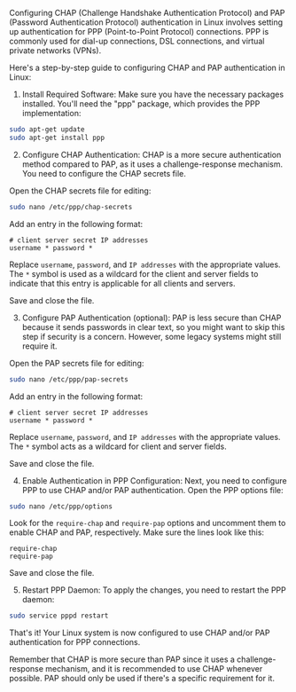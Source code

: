 Configuring CHAP (Challenge Handshake Authentication Protocol) and PAP (Password Authentication Protocol) authentication in Linux involves setting up authentication for PPP (Point-to-Point Protocol) connections. PPP is commonly used for dial-up connections, DSL connections, and virtual private networks (VPNs).

Here's a step-by-step guide to configuring CHAP and PAP authentication in Linux:

1. Install Required Software:
Make sure you have the necessary packages installed. You'll need the "ppp" package, which provides the PPP implementation:

```bash
sudo apt-get update
sudo apt-get install ppp
```

2. Configure CHAP Authentication:
CHAP is a more secure authentication method compared to PAP, as it uses a challenge-response mechanism. You need to configure the CHAP secrets file.

Open the CHAP secrets file for editing:

```bash
sudo nano /etc/ppp/chap-secrets
```

Add an entry in the following format:

```
# client server secret IP addresses
username * password *
```

Replace `username`, `password`, and `IP addresses` with the appropriate values. The `*` symbol is used as a wildcard for the client and server fields to indicate that this entry is applicable for all clients and servers.

Save and close the file.

3. Configure PAP Authentication (optional):
PAP is less secure than CHAP because it sends passwords in clear text, so you might want to skip this step if security is a concern. However, some legacy systems might still require it.

Open the PAP secrets file for editing:

```bash
sudo nano /etc/ppp/pap-secrets
```

Add an entry in the following format:

```
# client server secret IP addresses
username * password *
```

Replace `username`, `password`, and `IP addresses` with the appropriate values. The `*` symbol acts as a wildcard for client and server fields.

Save and close the file.

4. Enable Authentication in PPP Configuration:
Next, you need to configure PPP to use CHAP and/or PAP authentication. Open the PPP options file:

```bash
sudo nano /etc/ppp/options
```

Look for the `require-chap` and `require-pap` options and uncomment them to enable CHAP and PAP, respectively. Make sure the lines look like this:

```
require-chap
require-pap
```

Save and close the file.

5. Restart PPP Daemon:
To apply the changes, you need to restart the PPP daemon:

```bash
sudo service pppd restart
```

That's it! Your Linux system is now configured to use CHAP and/or PAP authentication for PPP connections.

Remember that CHAP is more secure than PAP since it uses a challenge-response mechanism, and it is recommended to use CHAP whenever possible. PAP should only be used if there's a specific requirement for it.

